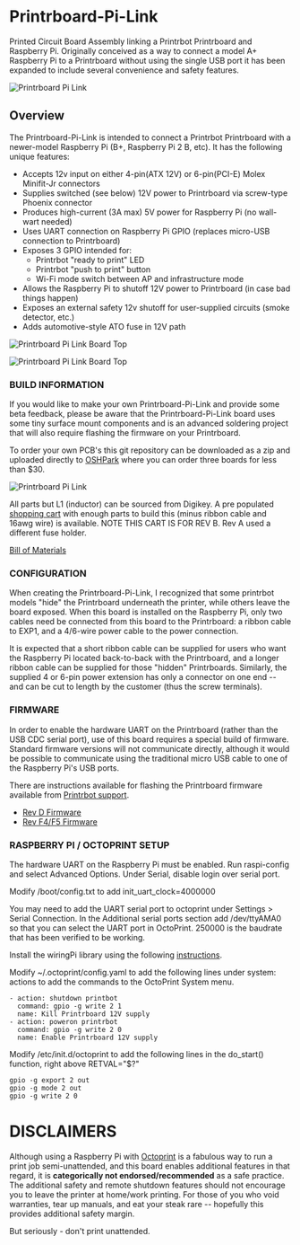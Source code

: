 # Printrboard-Pi-Link
Printed Circuit Board Assembly linking a Printrbot Printrboard and Raspberry Pi. Originally conceived as a way to connect a model A+ Raspberry Pi to a Printrboard without using the single USB port it has been expanded to include several convenience and safety features.

![Printrboard Pi Link](http://garthvh.com/assets/img/printrboardpilink/printrboard_pi_link_01.jpg "Printrboard Pi Link")

## Overview

The Printrboard-Pi-Link is intended to connect a Printrbot Printrboard with a newer-model Raspberry Pi (B+, Raspberry Pi 2 B, etc).  It has the following unique features:
* Accepts 12v input on either 4-pin(ATX 12V) or 6-pin(PCI-E) Molex Minifit-Jr connectors
* Supplies switched (see below) 12V power to Printrboard via screw-type Phoenix connector
* Produces high-current (3A max) 5V power for Raspberry Pi (no wall-wart needed)
* Uses UART connection on Raspberry Pi GPIO (replaces micro-USB connection to Printrboard)
* Exposes 3 GPIO intended for:
  * Printrbot "ready to print" LED
  * Printrbot "push to print" button
  * Wi-Fi mode switch between AP and infrastructure mode
* Allows the Raspberry Pi to shutoff 12V power to Printrboard (in case bad things happen)
* Exposes an external safety 12v shutoff for user-supplied circuits (smoke detector, etc.)
* Adds automotive-style ATO fuse in 12V path

![Printrboard Pi Link Board Top](http://garthvh.com/assets/img/printrboardpilink/board_top_rev_b.png "Printrboard Pi Link Board Top")

![Printrboard Pi Link Board Top](http://garthvh.com/assets/img/printrboardpilink/board_bottom_rev_b.png "Printrboard Pi Link Board Bottom")

### BUILD INFORMATION

If you would like to make your own Printrboard-Pi-Link and provide some beta feedback, please be aware that the Printrboard-Pi-Link board uses some tiny surface mount components and is an advanced soldering project that will also require flashing the firmware on your Printrboard.

To order your own PCB's this git repository can be downloaded as a zip and uploaded directly to [OSHPark](https://www.oshpark.com/) where you can order three boards for less than $30.

![Printrboard Pi Link](http://garthvh.com/assets/img/printrboardpilink/pilink_oshpark.png "Printrboard Pi Link Order")

All parts but L1 (inductor) can be sourced from Digikey. A pre populated [shopping cart](http://www.digikey.com/short/71w84q) with enough parts to build this (minus ribbon cable and 16awg wire) is available.   NOTE THIS CART IS FOR REV B.  Rev A used a different fuse holder.

[Bill of Materials](https://docs.google.com/spreadsheets/d/1JWQViEhnYA_FKTI_PxGergLy6LZkPQN6mZyLyM8gfQU/edit?usp=sharing)

### CONFIGURATION

When creating the Printrboard-Pi-Link, I recognized that some printrbot models "hide" the Printrboard underneath the printer, while others leave the board exposed.  When this board is installed on the Raspberry Pi, only two cables need be connected from this board to the Printrboard: a ribbon cable to EXP1, and a 4/6-wire power cable to the power connection.  

It is expected that a short ribbon cable can be supplied for users who want the Raspberry Pi located back-to-back with the Printrboard, and a longer ribbon cable can be supplied for those "hidden" Printrboards.  Similarly, the supplied 4 or 6-pin power extension has only a connector on one end -- and can be cut to length by the customer (thus the screw terminals).

### FIRMWARE

In order to enable the hardware UART on the Printrboard (rather than the USB CDC serial port), use of this board requires a special build of firmware.  Standard firmware versions will not communicate directly, although it would be possible to communicate using the traditional micro USB cable to one of the Raspberry Pi's USB ports.

There are instructions available for flashing the Printrboard firmware available from [Printrbot support](http://help.printrbot.com/Guide/How+to+Reflash+Firmware).

* [Rev D Firmware](https://github.com/j-laird/Marlin/releases/tag/PiBachelor--V3)
* [Rev F4/F5 Firmware](https://github.com/j-laird/Marlin/releases/tag/PiLassen-V3)

### RASPBERRY PI / OCTOPRINT SETUP

The hardware UART on the Raspberry Pi must be enabled.  Run raspi-config and select Advanced Options.  Under Serial, disable login over serial port.

Modify /boot/config.txt to add init_uart_clock=4000000

You may need to add the UART serial port to octoprint under Settings > Serial Connection.  In the Additional serial ports section add /dev/ttyAMA0 so that you can select the UART port in OctoPrint.  250000 is the baudrate that has been verified to be working.

Install the wiringPi library using the following [instructions](https://projects.drogon.net/raspberry-pi/wiringpi/download-and-install/).

Modify ~/.octoprint/config.yaml to add the following lines under system: actions to add the commands to the OctoPrint System menu.

    - action: shutdown printbot
      command: gpio -g write 2 1
      name: Kill Printrboard 12V supply
    - action: poweron printrbot
      command: gpio -g write 2 0
      name: Enable Printrboard 12V supply

Modify /etc/init.d/octoprint to add the following lines in the do_start() function, right above RETVAL="$?"

    gpio -g export 2 out
    gpio -g mode 2 out
    gpio -g write 2 0


# DISCLAIMERS

Although using a Raspberry Pi with [Octoprint](http://octoprint.org/) is a fabulous way to run a print job semi-unattended, and this board enables additional features in that regard, it is **categorically not endorsed/recommended** as a safe practice.  The additional safety and remote shutdown features should not encourage you to leave the printer at home/work printing.  For those of you who void warranties, tear up manuals, and eat your steak rare -- hopefully this provides additional safety margin.

But seriously - don't print unattended.  
